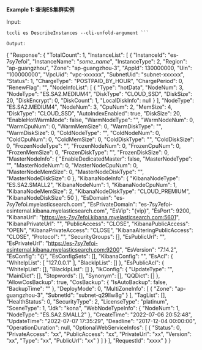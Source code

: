 **Example 1: 查询ES集群实例**



Input: 

```
tccli es DescribeInstances --cli-unfold-argument ```

Output: 
```
{
    "Response": {
        "TotalCount": 1,
        "InstanceList": [
            {
                "InstanceId": "es-7sy7efoi",
                "InstanceName": "_some_name_",
                "InstanceType": 2,
                "Region": "ap-guangzhou",
                "Zone": "ap-guangzhou-3",
                "AppId": 130000000,
                "Uin": "100000000",
                "VpcUid": "vpc-xxxxxx",
                "SubnetUid": "subnet-xxxxxx",
                "Status": 1,
                "ChargeType": "POSTPAID_BY_HOUR",
                "ChargePeriod": 0,
                "RenewFlag": "",
                "NodeInfoList": [
                    {
                        "Type": "hotData",
                        "NodeNum": 3,
                        "NodeType": "ES.SA2.MEDIUM4",
                        "DiskType": "CLOUD_SSD",
                        "DiskSize": 20,
                        "DiskEncrypt": 0,
                        "DiskCount": 1,
                        "LocalDiskInfo": null
                    }
                ],
                "NodeType": "ES.SA2.MEDIUM4",
                "NodeNum": 3,
                "CpuNum": 2,
                "MemSize": 4,
                "DiskType": "CLOUD_SSD",
                "AutoIndexEnabled": true,
                "DiskSize": 20,
                "EnableHotWarmMode": false,
                "WarmNodeType": "",
                "WarmNodeNum": 0,
                "WarmCpuNum": 0,
                "WarmMemSize": 0,
                "WarmDiskType": "",
                "WarmDiskSize": 0,
                "ColdNodeType": "",
                "ColdNodeNum": 0,
                "ColdCpuNum": 0,
                "ColdMemSize": 0,
                "ColdDiskType": "",
                "ColdDiskSize": 0,
                "FrozenNodeType": "",
                "FrozenNodeNum": 0,
                "FrozenCpuNum": 0,
                "FrozenMemSize": 0,
                "FrozenDiskType": "",
                "FrozenDiskSize": 0,
                "MasterNodeInfo": {
                    "EnableDedicatedMaster": false,
                    "MasterNodeType": "",
                    "MasterNodeNum": 0,
                    "MasterNodeCpuNum": 0,
                    "MasterNodeMemSize": 0,
                    "MasterNodeDiskType": "",
                    "MasterNodeDiskSize": 0
                },
                "KibanaNodeInfo": {
                    "KibanaNodeType": "ES.SA2.SMALL2",
                    "KibanaNodeNum": 1,
                    "KibanaNodeCpuNum": 1,
                    "KibanaNodeMemSize": 2,
                    "KibanaNodeDiskType": "CLOUD_PREMIUM",
                    "KibanaNodeDiskSize": 50
                },
                "EsDomain": "es-7sy7efoi.myelasticsearch.com",
                "EsPrivateDomain": "es-7sy7efoi-esinternal.kibana.myelasticsearch.com",
                "EsVip": "{vip}",
                "EsPort": 9200,
                "KibanaUrl": "https://es-7sy7efoi.kibana.myelasticsearch.com:5601",
                "KibanaPrivateUrl": "",
                "PublicAccess": "CLOSE",
                "KibanaPublicAccess": "OPEN",
                "KibanaPrivateAccess": "CLOSE",
                "KibanaAlteringPublicAccess": "CLOSE",
                "Protocol": "",
                "SecurityGroups": [],
                "EsPublicUrl": "",
                "EsPrivateUrl": "https://es-7sy7efoi-esinternal.kibana.myelasticsearch.com:9200",
                "EsVersion": "7.14.2",
                "EsConfig": "{}",
                "EsConfigSets": [],
                "KibanaConfig": "",
                "EsAcl": {
                    "WhiteIpList": [
                        "127.0.0.1"
                    ],
                    "BlackIpList": []
                },
                "EsPublicAcl": {
                    "WhiteIpList": [],
                    "BlackIpList": []
                },
                "IkConfig": {
                    "UpdateType": "",
                    "MainDict": [],
                    "Stopwords": [],
                    "Synonym": [],
                    "QQDict": []
                },
                "AllowCosBackup": true,
                "CosBackup": {
                    "IsAutoBackup": false,
                    "BackupTime": ""
                },
                "DeployMode": 0,
                "MultiZoneInfo": [
                    {
                        "Zone": "ap-guangzhou-3",
                        "SubnetId": "subnet-q29llw8g"
                    }
                ],
                "TagList": [],
                "HealthStatus": 0,
                "SecurityType": 2,
                "LicenseType": "platinum",
                "SceneType": 1,
                "Jdk": "kona",
                "WebNodeTypeInfo": {
                    "NodeNum": 1,
                    "NodeType": "ES.SA2.SMALL2"
                },
                "CreateTime": "2022-07-06 20:52:48",
                "UpdateTime": "2022-07-07 17:35:29",
                "Deadline": "2017-12-04 00:00:00",
                "OperationDuration": null,
                "OptionalWebServiceInfos": [
                    {
                        "Status": 0,
                        "PrivateAccess": "xx",
                        "PublicAccess": "xx",
                        "PrivateUrl": "xx",
                        "Version": "xx",
                        "Type": "xx",
                        "PublicUrl": "xx"
                    }
                ]
            }
        ],
        "RequestId": "xxxx"
    }
}
```

